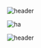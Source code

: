 ![header](https://capsule-render.vercel.app/api?type=Slice&color=231f3e&height=200&section=header&text=JJong&fontColor=eeeeee&fontSize=30&fontAlign=90&fontAlignY=40)

![ha](https://img.shields.io/badge/Tech%20Blog-11B48A?style=flat-square&logo=Vimeo&logoColor=white&link=https://velog.io/@new_wisdom)



![header](https://capsule-render.vercel.app/api?type=Slice&color=231f3e&height=200&section=footer&text=GGit&fontColor=eeeeee&fontSize=30&fontAlign=10&fontAlignY=60)
